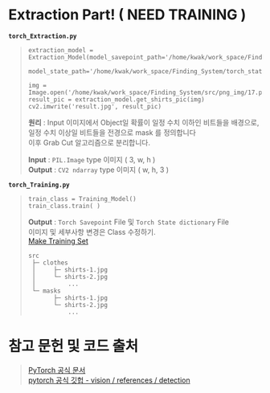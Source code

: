 # Extraction Part! ( NEED TRAINING )
__`torch_Extraction.py`__  
> ```
> extraction_model = Extraction_Model(model_savepoint_path='/home/kwak/work_space/Finding_System/torch_save.pt',
>                                     model_state_path='/home/kwak/work_space/Finding_System/torch_state_dict.pt')
>
> img = Image.open('/home/kwak/work_space/Finding_System/src/png_img/17.png').convert('RGB')
> result_pic = extraction_model.get_shirts_pic(img)
> cv2.imwrite('result.jpg', result_pic)
> ```
> __원리__ : Input 이미지에서 Object일 확률이 일정 수치 이하인 비트들을 배경으로,   
>      일정 수치 이상일 비트들을 전경으로 mask 를 정의합니다   
>      이후 Grab Cut 알고리즘으로 분리합니다.   
>    
> __Input__ : `PIL.Image` type 이미지 ( 3, w, h )   
> __Output__ : `CV2 ndarray` type 이미지 ( w, h, 3 )   
   
__`torch_Training.py`__
> ```
> train_class = Training_Model()
> train_class.train( )
> ```
> __Output__ : `Torch Savepoint` File 및 `Torch State dictionary` File   
> 이미지 및 세부사항 변경은 Class 수정하기.   
> [Make Training Set](https://github.com/KwakBro/AI-ML/tree/master/COCO_Creator)
>    
> ```  
> src
>  ├─ clothes   
>  │     ├─ shirts-1.jpg   
>  │     └─ shirts-2.jpg   
>  │         ...   
>  └─ masks   
>        ├─ shirts-1.jpg   
>        └─ shirts-2.jpg   
>            ...   
> ```

# 참고 문헌 및 코드 출처
> [PyTorch 공식 문서](https://tutorials.pytorch.kr/intermediate/torchvision_tutorial.html)   
> [pytorch 공식 깃헙 - vision / references / detection ](https://github.com/pytorch/vision/tree/master/references/detection)
